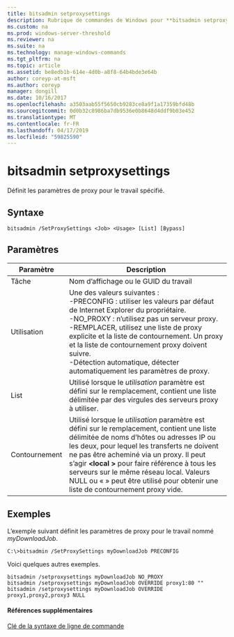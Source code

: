 ```yaml
---
title: bitsadmin setproxysettings
description: Rubrique de commandes de Windows pour **bitsadmin setproxysettings** -définit les paramètres de proxy pour le travail spécifié.
ms.custom: na
ms.prod: windows-server-threshold
ms.reviewer: na
ms.suite: na
ms.technology: manage-windows-commands
ms.tgt_pltfrm: na
ms.topic: article
ms.assetid: be8edb1b-614e-4d0b-a8f8-64b4bde3e64b
author: coreyp-at-msft
ms.author: coreyp
manager: dongill
ms.date: 10/16/2017
ms.openlocfilehash: a3503aab55f5650cb9283ce8a9f1a17359bfd48b
ms.sourcegitcommit: 0d0b32c8986ba7db9536e0b8648d4ddf9b03e452
ms.translationtype: MT
ms.contentlocale: fr-FR
ms.lasthandoff: 04/17/2019
ms.locfileid: "59825590"
---
```

# <a name="bitsadmin-setproxysettings"></a>bitsadmin setproxysettings



Définit les paramètres de proxy pour le travail spécifié.

## <a name="syntax"></a>Syntaxe

```
bitsadmin /SetProxySettings <Job> <Usage> [List] [Bypass]
```

## <a name="parameters"></a>Paramètres

|Paramètre|Description|
|---------|-----------|
|Tâche|Nom d’affichage ou le GUID du travail|
|Utilisation|Une des valeurs suivantes :</br>-PRECONFIG : utiliser les valeurs par défaut de Internet Explorer du propriétaire.</br>-NO_PROXY : n’utilisez pas un serveur proxy.</br>-REMPLACER, utilisez une liste de proxy explicite et la liste de contournement. Un proxy et la liste de contournement proxy doivent suivre.</br>-Détection automatique, détecter automatiquement les paramètres de proxy.|
|List|Utilisé lorsque le *utilisation* paramètre est défini sur le remplacement, contient une liste délimitée par des virgules des serveurs proxy à utiliser.|
|Contournement|Utilisé lorsque le *utilisation* paramètre est défini sur le remplacement, contient une liste délimitée de noms d’hôtes ou adresses IP ou les deux, pour lequel les transferts ne doivent ne pas être acheminé via un proxy. Il peut s’agir  **\<local >** pour faire référence à tous les serveurs sur le même réseau local. Valeurs NULL ou « » peut être utilisé pour obtenir une liste de contournement proxy vide.|

## <a name="BKMK_examples"></a>Exemples

L’exemple suivant définit les paramètres de proxy pour le travail nommé *myDownloadJob*.

```
C:\>bitsadmin /SetProxySettings myDownloadJob PRECONFIG
```

Voici quelques autres exemples.

```
bitsadmin /setproxysettings myDownloadJob NO_PROXY
bitsadmin /setproxysettings myDownloadJob OVERRIDE proxy1:80 ""
bitsadmin /setproxysettings myDownloadJob OVERRIDE proxy1,proxy2,proxy3 NULL
```

#### <a name="additional-references"></a>Références supplémentaires

[Clé de la syntaxe de ligne de commande](command-line-syntax-key.md)
